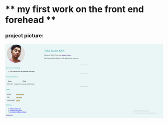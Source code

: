 # **  my first work on the front end forehead  **



### **project picture:**

![project picture](/tahawebsite.png)

